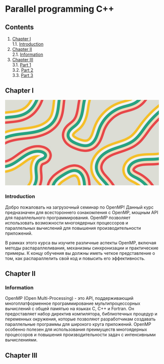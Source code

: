 
# Parallel programming C++

## Contents

1. [Chapter I](#chapter-i) \
    1.1. [Introduction](#introduction)
2. [Chapter II](#chapter-ii) \
    2.1. [Information](#information)
3. [Chapter III](#chapter-iii) \
    3.1. [Part 1](#part-1-introduction-to-openmp) \
    3.2. [Part 2](#part-2-openmp-interation) \
    3.3. [Part 3](#part-3-synchronization)

## Chapter I

![Parallel Bootcamp](misc/images/abstract_lines.jpeg)

### Introduction

Добро пожаловать на загрузочный семинар по OpenMP! Данный курс предназначен для всестороннего ознакомления с OpenMP, мощным API для параллельного программирования. OpenMP позволяет использовать возможности многоядерных процессоров и параллельных вычислений для повышения производительности приложений.

В рамках этого курса вы изучите различные аспекты OpenMP, включая методы распараллеливания, механизмы синхронизации и практические примеры. К концу обучения вы должны иметь четкое представление о том, как распараллелить свой код и повысить его эффективность.

## Chapter II

### Information

OpenMP (Open Multi-Processing) - это API, поддерживающий многоплатформенное программирование мультипроцессорных вычислений с общей памятью на языках C, C++ и Fortran. Он предоставляет набор директив компилятора, библиотечных процедур и переменных окружения, которые позволяют разработчикам создавать параллельные программы для широкого круга приложений. OpenMP особенно полезен для использования преимуществ многоядерных процессоров и повышения производительности задач с интенсивными вычислениями.

## Chapter III

